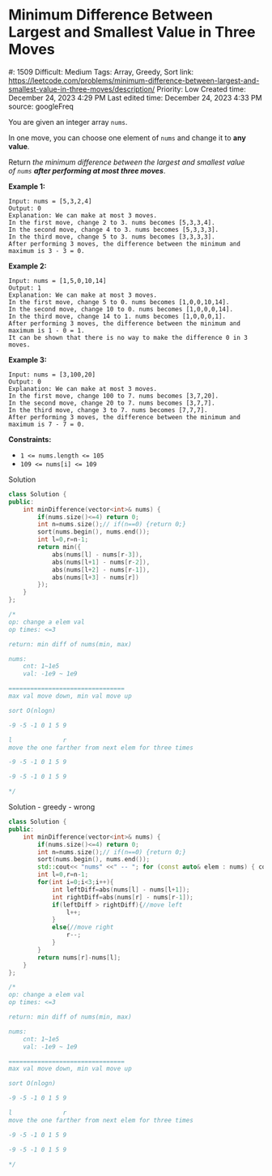 # Minimum Difference Between Largest and Smallest Value in Three Moves

#: 1509
Difficult: Medium
Tags: Array, Greedy, Sort
link: https://leetcode.com/problems/minimum-difference-between-largest-and-smallest-value-in-three-moves/description/
Priority: Low
Created time: December 24, 2023 4:29 PM
Last edited time: December 24, 2023 4:33 PM
source: googleFreq

You are given an integer array `nums`.

In one move, you can choose one element of `nums` and change it to **any value**.

Return *the minimum difference between the largest and smallest value of `nums` **after performing at most three moves***.

**Example 1:**

```
Input: nums = [5,3,2,4]
Output: 0
Explanation: We can make at most 3 moves.
In the first move, change 2 to 3. nums becomes [5,3,3,4].
In the second move, change 4 to 3. nums becomes [5,3,3,3].
In the third move, change 5 to 3. nums becomes [3,3,3,3].
After performing 3 moves, the difference between the minimum and maximum is 3 - 3 = 0.

```

**Example 2:**

```
Input: nums = [1,5,0,10,14]
Output: 1
Explanation: We can make at most 3 moves.
In the first move, change 5 to 0. nums becomes [1,0,0,10,14].
In the second move, change 10 to 0. nums becomes [1,0,0,0,14].
In the third move, change 14 to 1. nums becomes [1,0,0,0,1].
After performing 3 moves, the difference between the minimum and maximum is 1 - 0 = 1.
It can be shown that there is no way to make the difference 0 in 3 moves.
```

**Example 3:**

```
Input: nums = [3,100,20]
Output: 0
Explanation: We can make at most 3 moves.
In the first move, change 100 to 7. nums becomes [3,7,20].
In the second move, change 20 to 7. nums becomes [3,7,7].
In the third move, change 3 to 7. nums becomes [7,7,7].
After performing 3 moves, the difference between the minimum and maximum is 7 - 7 = 0.

```

**Constraints:**

- `1 <= nums.length <= 105`
- `109 <= nums[i] <= 109`

Solution

```cpp
class Solution {
public:
    int minDifference(vector<int>& nums) {
        if(nums.size()<=4) return 0;
        int n=nums.size();// if(n==0) {return 0;}
        sort(nums.begin(), nums.end());
        int l=0,r=n-1;
        return min({
            abs(nums[l] - nums[r-3]),
            abs(nums[l+1] - nums[r-2]),
            abs(nums[l+2] - nums[r-1]),
            abs(nums[l+3] - nums[r])
        });
    }
};

/*
op: change a elem val
op times: <=3

return: min diff of nums(min, max)

nums:
    cnt: 1~1e5
    val: -1e9 ~ 1e9

================================
max val move down, min val move up

sort O(nlogn)

-9 -5 -1 0 1 5 9

l              r
move the one farther from next elem for three times

-9 -5 -1 0 1 5 9

-9 -5 -1 0 1 5 9

*/
```

Solution - greedy - wrong

```cpp
class Solution {
public:
    int minDifference(vector<int>& nums) {
        if(nums.size()<=4) return 0;
        int n=nums.size();// if(n==0) {return 0;}
        sort(nums.begin(), nums.end());
        std::cout<< "nums" <<" -- "; for (const auto& elem : nums) { cout << setw(4) << elem << " "; } std::cout<<std::endl;
        int l=0,r=n-1;
        for(int i=0;i<3;i++){
            int leftDiff=abs(nums[l] - nums[l+1]);
            int rightDiff=abs(nums[r] - nums[r-1]);
            if(leftDiff > rightDiff){//move left
                l++;
            }
            else{//move right
                r--;
            }
        }
        return nums[r]-nums[l];
    }
};

/*
op: change a elem val
op times: <=3

return: min diff of nums(min, max)

nums:
    cnt: 1~1e5
    val: -1e9 ~ 1e9

================================
max val move down, min val move up

sort O(nlogn)

-9 -5 -1 0 1 5 9

l              r
move the one farther from next elem for three times

-9 -5 -1 0 1 5 9

-9 -5 -1 0 1 5 9

*/
```
